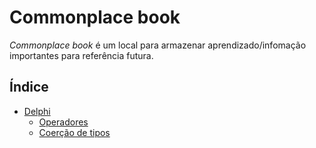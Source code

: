 # Commonplace book

*Commonplace book* é um local para armazenar aprendizado/infomação importantes para referência futura.

## Índice

- [Delphi](delphi/)
  - [Operadores](delphi/operadores.md)
  - [Coerção de tipos](delphi/coercao.md)
